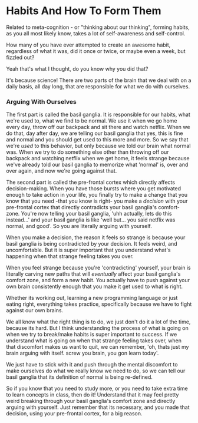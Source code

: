 # Habits And How To Form Them

Related to meta-cognition - or "thinking about our thinking", forming habits, as you all most likely know, takes a lot of self-awareness and self-control.

How many of you have ever attempted to create an awesome habit, regardless of what it was, did it once or twice, or maybe even a week, but fizzled out?

Yeah that's what I thought, do you know why you did that?

It's because science! There are two parts of the brain that we deal with on a daily basis, all day long, that are responsible for what we do with ourselves.

### Arguing With Ourselves

The first part is called the basil ganglia. It is responsible for our habits, what we're used to, what we find to be normal. We use it when we go home every day, throw off our backpack and sit there and watch netflix. When we do that, day after day, we are telling our basil ganglia that yes, this is fine and normal and you should get used to this more and more. So we say that we're *used* to this behavior, but only because we told our brain what normal was. When we try to do something else other than throwing off our backpack and watching netflix when we get home, it feels strange because we've already told our basil ganglia to memorize what 'normal' is, over and over again, and now we're going against that.  

The second part is called the pre-frontal cortex which directly affects decision-making. When you have those bursts where you get motivated enough to take action in your life, you finally try to make a change that you know that you need -that you know is right- you make a *decision* with your pre-frontal cortex that directly contradicts your basil ganglia's comfort-zone. You're now telling your basil ganglia, 'uhh actually, lets do this instead...' and your basil ganglia is like 'well but... you said netflix was normal, and good'. So you are literally arguing with yourself.

When you make a decision, the reason it feels so strange is because your basil ganglia is being contradicted by your decision. It feels weird, and uncomfortable. But it is super important that you understand what's happening when that strange feeling takes you over.

When you feel strange because you're 'contradicting' yourself, your brain is literally carving new paths that will *eventually* affect your basil ganglia's comfort zone, and form a new habit. You actually have to push against your own brain consistently enough that you make it get used to what is right. 

Whether its working out, learning a new programming language or just eating right, everything takes practice, specifically because we have to fight against our own brains. 

We all know what the right thing is to do, we just don't do it a lot of the time, because its hard. But I think understanding the process of what is going on when we try to break/make habits is super important to success. If we understand what is going on when that strange feeling takes over, when that discomfort makes us want to quit, we can remember, 'oh, thats just my brain arguing with itself. screw you brain, you gon learn today'.

We just have to stick with it and push through the mental discomfort to make ourselves do what we really know we need to do, so we can tell our basil ganglia that its definition of normal is being re-defined.

So if you know that you need to study more, or you need to take extra time to learn concepts in class, then do it! Understand that it may feel pretty weird breaking through your basil ganglia's comfort zone and directly arguing with yourself. Just remember that its necessary, and you made that decision, using your pre-frontal cortex, for a big reason.
